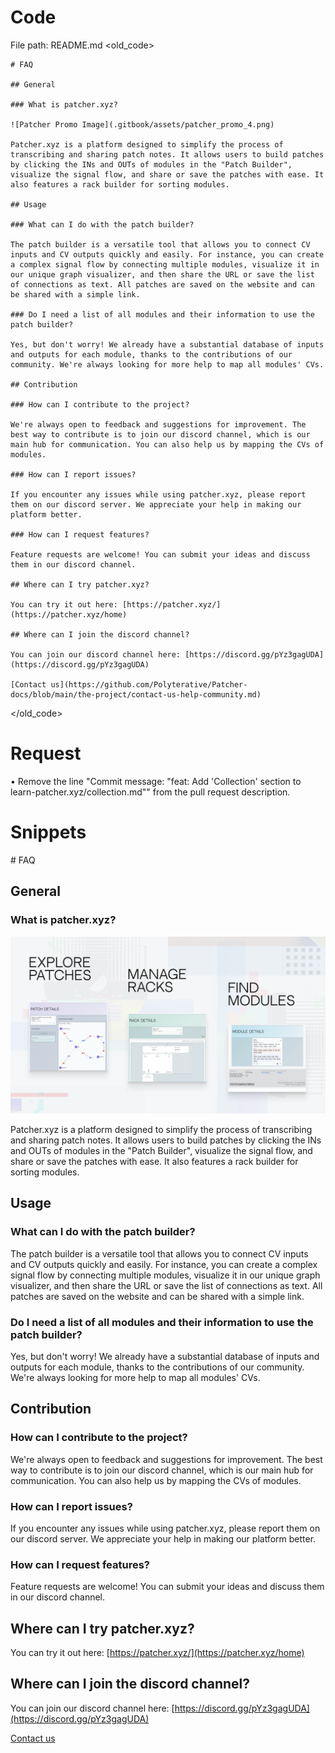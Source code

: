 # Code
File path: README.md
<old_code>
```
# FAQ

## General

### What is patcher.xyz?

![Patcher Promo Image](.gitbook/assets/patcher_promo_4.png)

Patcher.xyz is a platform designed to simplify the process of transcribing and sharing patch notes. It allows users to build patches by clicking the INs and OUTs of modules in the "Patch Builder", visualize the signal flow, and share or save the patches with ease. It also features a rack builder for sorting modules.

## Usage

### What can I do with the patch builder?

The patch builder is a versatile tool that allows you to connect CV inputs and CV outputs quickly and easily. For instance, you can create a complex signal flow by connecting multiple modules, visualize it in our unique graph visualizer, and then share the URL or save the list of connections as text. All patches are saved on the website and can be shared with a simple link.

### Do I need a list of all modules and their information to use the patch builder?

Yes, but don't worry! We already have a substantial database of inputs and outputs for each module, thanks to the contributions of our community. We're always looking for more help to map all modules' CVs.

## Contribution

### How can I contribute to the project?

We're always open to feedback and suggestions for improvement. The best way to contribute is to join our discord channel, which is our main hub for communication. You can also help us by mapping the CVs of modules.

### How can I report issues?

If you encounter any issues while using patcher.xyz, please report them on our discord server. We appreciate your help in making our platform better.

### How can I request features?

Feature requests are welcome! You can submit your ideas and discuss them in our discord channel.

## Where can I try patcher.xyz?

You can try it out here: [https://patcher.xyz/](https://patcher.xyz/home)

## Where can I join the discord channel?

You can join our discord channel here: [https://discord.gg/pYz3gagUDA](https://discord.gg/pYz3gagUDA)

[Contact us](https://github.com/Polyterative/Patcher-docs/blob/main/the-project/contact-us-help-community.md)

```
</old_code>

# Request
• Remove the line "Commit message: "feat: Add 'Collection' section to learn-patcher.xyz/collection.md"" from the pull request description.

# Snippets
<snippet>
# FAQ

## General

### What is patcher.xyz?

![Patcher Promo Image](.gitbook/assets/patcher_promo_4.png)

Patcher.xyz is a platform designed to simplify the process of transcribing and sharing patch notes. It allows users to build patches by clicking the INs and OUTs of modules in the "Patch Builder", visualize the signal flow, and share or save the patches with ease. It also features a rack builder for sorting modules.

## Usage

### What can I do with the patch builder?

The patch builder is a versatile tool that allows you to connect CV inputs and CV outputs quickly and easily. For instance, you can create a complex signal flow by connecting multiple modules, visualize it in our unique graph visualizer, and then share the URL or save the list of connections as text. All patches are saved on the website and can be shared with a simple link.

### Do I need a list of all modules and their information to use the patch builder?

Yes, but don't worry! We already have a substantial database of inputs and outputs for each module, thanks to the contributions of our community. We're always looking for more help to map all modules' CVs.

## Contribution

### How can I contribute to the project?

We're always open to feedback and suggestions for improvement. The best way to contribute is to join our discord channel, which is our main hub for communication. You can also help us by mapping the CVs of modules.

### How can I report issues?

If you encounter any issues while using patcher.xyz, please report them on our discord server. We appreciate your help in making our platform better.

### How can I request features?

Feature requests are welcome! You can submit your ideas and discuss them in our discord channel.

## Where can I try patcher.xyz?

You can try it out here: [https://patcher.xyz/](https://patcher.xyz/home)

## Where can I join the discord channel?

You can join our discord channel here: [https://discord.gg/pYz3gagUDA](https://discord.gg/pYz3gagUDA)

[Contact us](https://github.com/Polyterative/Patcher-docs/blob/main/the-project/contact-us-help-community.md)
</snippet>
